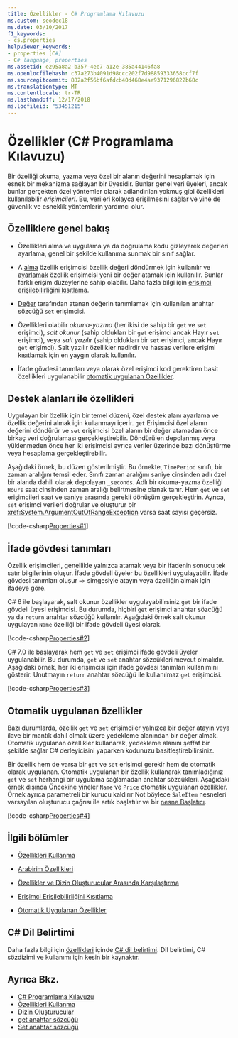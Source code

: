 ```yaml
---
title: Özellikler - C# Programlama Kılavuzu
ms.custom: seodec18
ms.date: 03/10/2017
f1_keywords:
- cs.properties
helpviewer_keywords:
- properties [C#]
- C# language, properties
ms.assetid: e295a8a2-b357-4ee7-a12e-385a44146fa8
ms.openlocfilehash: c37a273b4091d98ccc202f7d98859333658ccf7f
ms.sourcegitcommit: 882a2f56bf6afdcb40d468e4ae9371296822b68c
ms.translationtype: MT
ms.contentlocale: tr-TR
ms.lasthandoff: 12/17/2018
ms.locfileid: "53451215"
---
```

# <a name="properties-c-programming-guide"></a>Özellikler (C# Programlama Kılavuzu)

Bir özelliği okuma, yazma veya özel bir alanın değerini hesaplamak için esnek bir mekanizma sağlayan bir üyesidir. Bunlar genel veri üyeleri, ancak bunlar gerçekten özel yöntemler olarak adlandırılan yokmuş gibi özellikleri kullanılabilir *erişimcileri*. Bu, verileri kolayca erişilmesini sağlar ve yine de güvenlik ve esneklik yöntemlerin yardımcı olur.  

## <a name="properties-overview"></a>Özelliklere genel bakış  
  
- Özellikleri alma ve uygulama ya da doğrulama kodu gizleyerek değerleri ayarlama, genel bir şekilde kullanıma sunmak bir sınıf sağlar.  
  
- A [alma](../../../csharp/language-reference/keywords/get.md) özellik erişimcisi özellik değeri döndürmek için kullanılır ve [ayarlamak](../../../csharp/language-reference/keywords/set.md) özellik erişimcisi yeni bir değer atamak için kullanılır. Bunlar farklı erişim düzeylerine sahip olabilir. Daha fazla bilgi için [erişimci erişilebilirliğini kısıtlama](../../../csharp/programming-guide/classes-and-structs/restricting-accessor-accessibility.md).  
  
- [Değer](../../../csharp/language-reference/keywords/value.md) tarafından atanan değerin tanımlamak için kullanılan anahtar sözcüğü `set` erişimcisi.  
- Özellikleri olabilir *okuma-yazma* (her ikisi de sahip bir `get` ve `set` erişimci), *salt okunur* (sahip oldukları bir `get` erişimci ancak Hayır `set` erişimci), veya *salt yazılır* (sahip oldukları bir `set` erişimci, ancak Hayır `get` erişimci). Salt yazılır özellikler nadirdir ve hassas verilere erişimi kısıtlamak için en yaygın olarak kullanılır.

- İfade gövdesi tanımları veya olarak özel erişimci kod gerektiren basit özellikleri uygulanabilir [otomatik uygulanan Özellikler](../../../csharp/programming-guide/classes-and-structs/auto-implemented-properties.md).
 
## <a name="properties-with-backing-fields"></a>Destek alanları ile özellikleri

Uygulayan bir özellik için bir temel düzeni, özel destek alanı ayarlama ve özellik değerini almak için kullanmayı içerir. `get` Erişimcisi özel alanın değerini döndürür ve `set` erişimcisi özel alanın bir değer atamadan önce birkaç veri doğrulaması gerçekleştirebilir. Döndürülen depolanmış veya yüklenmeden önce her iki erişimcisi ayrıca veriler üzerinde bazı dönüştürme veya hesaplama gerçekleştirebilir.

Aşağıdaki örnek, bu düzen gösterilmiştir. Bu örnekte, `TimePeriod` sınıfı, bir zaman aralığını temsil eder. Sınıfı zaman aralığını saniye cinsinden adlı özel bir alanda dahili olarak depolayan `_seconds`. Adlı bir okuma-yazma özelliği `Hours` saat cinsinden zaman aralığı belirtmesine olanak tanır. Hem `get` ve `set` erişimcileri saat ve saniye arasında gerekli dönüşüm gerçekleştirin. Ayrıca, `set` erişimci verileri doğrular ve oluşturur bir <xref:System.ArgumentOutOfRangeException> varsa saat sayısı geçersiz. 
   
 [!code-csharp[Properties#1](../../../../samples/snippets/csharp/programming-guide/classes-and-structs/properties-1.cs)]  
  
## <a name="expression-body-definitions"></a>İfade gövdesi tanımları  

 Özellik erişimcileri, genellikle yalnızca atamak veya bir ifadenin sonucu tek satır bilgilerinin oluşur. İfade gövdeli üyeler bu özellikleri uygulayabilir. İfade gövdesi tanımları oluşur `=>` simgesiyle atayın veya özelliğin almak için ifadeye göre.

 C# 6 ile başlayarak, salt okunur özellikler uygulayabilirsiniz `get` bir ifade gövdeli üyesi erişimcisi. Bu durumda, hiçbiri `get` erişimci anahtar sözcüğü ya da `return` anahtar sözcüğü kullanılır. Aşağıdaki örnek salt okunur uygulayan `Name` özelliği bir ifade gövdeli üyesi olarak.

 [!code-csharp[Properties#2](../../../../samples/snippets/csharp/programming-guide/classes-and-structs/properties-2.cs)]  

 C# 7.0 ile başlayarak hem `get` ve `set` erişimci ifade gövdeli üyeler uygulanabilir. Bu durumda, `get` ve `set` anahtar sözcükleri mevcut olmalıdır. Aşağıdaki örnek, her iki erişimcisi için ifade gövdesi tanımları kullanımını gösterir. Unutmayın `return` anahtar sözcüğü ile kullanılmaz `get` erişimcisi.
 
  [!code-csharp[Properties#3](../../../../samples/snippets/csharp/programming-guide/classes-and-structs/properties-3.cs)]  

## <a name="auto-implemented-properties"></a>Otomatik uygulanan özellikler

Bazı durumlarda, özellik `get` ve `set` erişimciler yalnızca bir değer atayın veya ilave bir mantık dahil olmak üzere yedekleme alanından bir değer almak. Otomatik uygulanan özellikler kullanarak, yedekleme alanını şeffaf bir şekilde sağlar C# derleyicisini yaparken kodunuzu basitleştirebilirsiniz. 

Bir özellik hem de varsa bir `get` ve `set` erişimci gerekir hem de otomatik olarak uygulanan. Otomatik uygulanan bir özellik kullanarak tanımladığınız `get` ve `set` herhangi bir uygulama sağlamadan anahtar sözcükleri. Aşağıdaki örnek dışında Öncekine yineler `Name` ve `Price` otomatik uygulanan özellikler. Örnek ayrıca parametreli bir kurucu kaldırır Not böylece `SaleItem` nesneleri varsayılan oluşturucu çağrısı ile artık başlatılır ve bir [nesne Başlatıcı](object-and-collection-initializers.md).

  [!code-csharp[Properties#4](../../../../samples/snippets/csharp/programming-guide/classes-and-structs/properties-4.cs)]  

## <a name="related-sections"></a>İlgili bölümler  
  
-   [Özellikleri Kullanma](../../../csharp/programming-guide/classes-and-structs/using-properties.md)  
  
-   [Arabirim Özellikleri](../../../csharp/programming-guide/classes-and-structs/interface-properties.md)  
  
-   [Özellikler ve Dizin Oluşturucular Arasında Karşılaştırma](../../../csharp/programming-guide/indexers/comparison-between-properties-and-indexers.md)  
  
-   [Erişimci Erişilebilirliğini Kısıtlama](../../../csharp/programming-guide/classes-and-structs/restricting-accessor-accessibility.md)  
  
-   [Otomatik Uygulanan Özellikler](../../../csharp/programming-guide/classes-and-structs/auto-implemented-properties.md)  
  
## <a name="c-language-specification"></a>C# Dil Belirtimi  

Daha fazla bilgi için [özellikleri](~/_csharplang/spec/classes.md#properties) içinde [ C# dil belirtimi](../../language-reference/language-specification/index.md). Dil belirtimi, C# sözdizimi ve kullanımı için kesin bir kaynaktır.
  
## <a name="see-also"></a>Ayrıca Bkz.

- [C# Programlama Kılavuzu](../../../csharp/programming-guide/index.md)  
- [Özellikleri Kullanma](../../../csharp/programming-guide/classes-and-structs/using-properties.md)  
- [Dizin Oluşturucular](../../../csharp/programming-guide/indexers/index.md)  
- [get anahtar sözcüğü](../../../csharp/language-reference/keywords/get.md)    
- [Set anahtar sözcüğü](../../../csharp/language-reference/keywords/set.md)    
